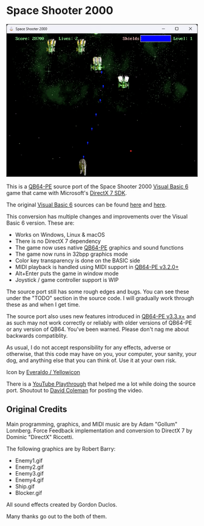 # Space Shooter 2000

![Screenshot](screenshot.png)

This is a [QB64-PE](https://github.com/QB64-Phoenix-Edition/QB64pe) source port of the Space Shooter 2000 [Visual Basic 6](https://winworldpc.com/product/microsoft-visual-bas/60) game that came with Microsoft's [DirectX 7 SDK](https://github.com/oxiKKK/dx7sdk/tree/main/dx7sdk-700.1/samples/multimedia/vbsamples/dxmisc/src/spaceshooter).

The original [Visual Basic 6](https://winworldpc.com/product/microsoft-visual-bas/60) sources can be found [here](https://github.com/oxiKKK/dx7sdk/tree/main/dx7sdk-700.1/samples/multimedia/vbsamples/dxmisc/src/spaceshooter) and [here](https://github.com/orbitersim/orbiter/tree/main/Extern/mssdk_dx7/samples/Multimedia/VBSamples/DXMisc/src/SpaceShooter).

This conversion has multiple changes and improvements over the Visual Basic 6 version. These are:

- Works on Windows, Linux & macOS
- There is no DirectX 7 dependency
- The game now uses native [QB64-PE](https://github.com/QB64-Phoenix-Edition/QB64pe) graphics and sound functions
- The game now runs in 32bpp graphics mode
- Color key transparency is done on the BASIC side
- MIDI playback is handled using MIDI support in [QB64-PE v3.2.0+](https://github.com/QB64-Phoenix-Edition/QB64pe/releases)
- Alt+Enter puts the game in window mode
- Joystick / game controller support is WIP

The source port still has some rough edges and bugs. You can see these under the "TODO" section in the source code. I will gradually work through these as and when I get time.

The source port also uses new features introduced in [QB64-PE v3.3.x+](https://github.com/QB64-Phoenix-Edition/QB64pe/releases) and as such may not work correctly or reliably with older versions of QB64-PE or any version of QB64. You've been warned. Please don't nag me about backwards compatiblity.

As usual, I do not accept responsibility for any effects, adverse or otherwise, that this code may have on you, your computer, your sanity, your dog, and anything else that you can think of. Use it at your own risk.

Icon by [Everaldo / Yellowicon](https://iconarchive.com/artist/everaldo.html)

There is a [YouTube Playthrough](https://www.youtube.com/watch?v=LnUwmS-mYPA) that helped me a lot while doing the source port. Shoutout to [David Coleman](https://www.youtube.com/user/TheFieryDreamer) for posting the video.

## Original Credits

Main programming, graphics, and MIDI music are by Adam "Gollum" Lonnberg.
Force Feedback implementation and conversion to DirectX 7 by Dominic "DirectX" Riccetti.

The following graphics are by Robert Barry:

- Enemy1.gif
- Enemy2.gif
- Enemy3.gif
- Enemy4.gif
- Ship.gif
- Blocker.gif

All sound effects created by Gordon Duclos.

Many thanks go out to the both of them.
